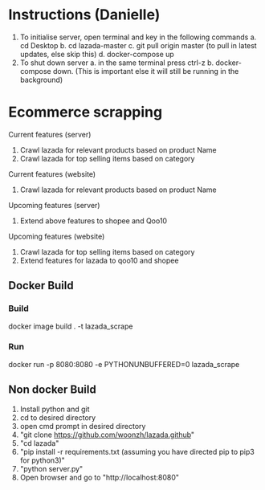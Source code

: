 # Instructions (Danielle)
1. To initialise server, open terminal and key in the following commands
    a. cd Desktop
    b. cd lazada-master
    c. git pull origin master (to pull in latest updates, else skip this)
    d. docker-compose up
2. To shut down server
    a. in the same terminal press ctrl-z
    b. docker-compose down. (This is important else it will still be running in the background)

# Ecommerce scrapping

Current features (server)
1. Crawl lazada for relevant products based on product Name
2. Crawl lazada for top selling items based on category

Current features (website)
1. Crawl lazada for relevant products based on product Name

Upcoming features (server)
1. Extend above features to shopee and Qoo10

Upcoming features (website)
1. Crawl lazada for top selling items based on category
2. Extend features for lazada to qoo10 and shopee

## Docker Build
### Build
docker image build . -t lazada_scrape

### Run
docker run -p 8080:8080 -e PYTHONUNBUFFERED=0 lazada_scrape

## Non docker Build
1. Install python and git
2. cd to desired directory
3. open cmd prompt in desired directory
4. "git clone https://github.com/woonzh/lazada.github"
5. "cd lazada"
6. "pip install -r requirements.txt (assuming you have directed pip to pip3 for python3)"
7. "python server.py"
8. Open browser and go to "http://localhost:8080"

